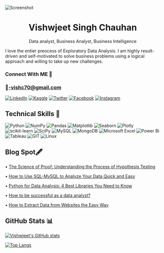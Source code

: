 ![Screenshot](https://user-images.githubusercontent.com/104052187/201469512-561b82b3-cc95-43d0-ace7-71bf7a52e050.png)
# <h1 align="center">Vishwjeet Singh Chauhan</h1>
<p align="center">
  Data analyst, Business Analyst, Business Intelligence
</p>
I love the entier preocess of Exploratory Data Analysis. I am highly result-driven and self-motivated to solve business problems using a logical approach and willing to take up new challenges.

### Connect With ME :handshake:
### :e-mail:-vishc70@gmail.com

[![LinkedIn](https://img.shields.io/badge/linkedin-%230077B5.svg?style=for-the-badge&logo=linkedin&logoColor=white)](https://www.linkedin.com/in/vishwjeet-chauhan14/)
[![Kaggle](https://img.shields.io/badge/Kaggle-035a7d?style=for-the-badge&logo=kaggle&logoColor=white)](https://www.kaggle.com/vishwjeetchauhan14)
[![Twitter](https://img.shields.io/badge/Twitter-%231DA1F2.svg?style=for-the-badge&logo=Twitter&logoColor=white)](https://twitter.com/vishwjeet_feb) 
[![Facebook](https://img.shields.io/badge/Facebook-%231877F2.svg?style=for-the-badge&logo=Facebook&logoColor=white)](https://www.facebook.com/vishwjeet.feb) 
[![Instagram](https://img.shields.io/badge/Instagram-%23E4405F.svg?style=for-the-badge&logo=Instagram&logoColor=white)](https://www.instagram.com/vishwjeet_chauhan14/)

## Technical Skills :briefcase:	

![Python](https://img.shields.io/badge/python-3670A0?style=for-the-badge&logo=python&logoColor=ffdd54)
![NumPy](https://img.shields.io/badge/numpy-%23013243.svg?style=for-the-badge&logo=numpy&logoColor=white)
![Pandas](https://img.shields.io/badge/pandas-%23150458.svg?style=for-the-badge&logo=pandas&logoColor=white)
![Matplotlib](https://img.shields.io/badge/Matplotlib-%23ffffff.svg?style=for-the-badge&logo=Matplotlib&logoColor=black)
![Seaborn](https://img.shields.io/badge/-Seaborn-blue?style=for-the-badge&logo=appveyor)
![Plotly](https://img.shields.io/badge/Plotly-%233F4F75.svg?style=for-the-badge&logo=plotly&logoColor=white)
![scikit-learn](https://img.shields.io/badge/scikit--learn-%23F7931E.svg?style=for-the-badge&logo=scikit-learn&logoColor=white)
![SciPy](https://img.shields.io/badge/SciPy-%230C55A5.svg?style=for-the-badge&logo=scipy&logoColor=%white)
![MySQL](https://img.shields.io/badge/mysql-%2300f.svg?style=for-the-badge&logo=mysql&logoColor=white)
![MongoDB](https://img.shields.io/badge/MongoDB-%234ea94b.svg?style=for-the-badge&logo=mongodb&logoColor=white)
![Microsoft Excel](https://img.shields.io/badge/Microsoft_Excel-217346?style=for-the-badge&logo=microsoft-excel&logoColor=white)
![Power Bi](https://img.shields.io/badge/power_bi-F2C811?style=for-the-badge&logo=powerbi&logoColor=black)
![Tableau](https://img.shields.io/badge/Tableau-E97627?style=for-the-badge&logo=Tableau&logoColor=white)
![GIT](https://img.shields.io/badge/GIT-E44C30?style=for-the-badge&logo=git&logoColor=white)
![Linux](https://img.shields.io/badge/Linux-FCC624?style=for-the-badge&logo=linux&logoColor=black)

## Blog Spot:fountain_pen:	

• [The Science of Proof: Understanding the Process of Hypothesis Testing]( https://link.medium.com/mUnyd3Vphvb)

• [How to Use SQL-MySQL to Analyze Your Data Quick and Easy]( https://link.medium.com/43tqqU8phvb)

• [Python for Data Analysis: 4 Best Libraries You Need to Know]( https://link.medium.com/vyR2JLeqhvb)

• [How to be successful as a data analyst?]( https://link.medium.com/gKvPJolqhvb)

• [How to Extract Data from Websites the Easy Way](https://medium.com/@vishwjeet_feb/how-to-extract-data-from-websites-the-easy-way-58fb66cf8a69)

## GitHub Stats :bar_chart:	

[![Vishwjeet's GitHub stats](https://github-readme-stats.vercel.app/api?username=vishwjeet14)](https://github.com/anuraghazra/github-readme-stats)

[![Top Langs](https://github-readme-stats.vercel.app/api/top-langs/?username=vishwjeet14&layout=compact)](https://github.com/vishwjeet14/github-readme-stats)

